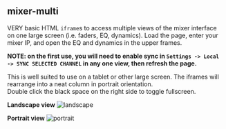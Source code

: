 ## mixer-multi

VERY basic HTML `iframe`s to access multiple views of the mixer interface on one large screen (i.e. faders, EQ, dynamics).
Load the page, enter your mixer IP, and open the EQ and dynamics in the upper frames.  

**NOTE: on the first use, you will need to enable sync in `Settings -> Local -> SYNC SELECTED CHANNEL` in any one view, then refresh the page.**

This is well suited to use on a tablet or other large screen. The iframes will rearrange into a neat column in portrait orientation.  
Double click the black space on the right side to toggle fullscreen.

**Landscape view**
![landscape](https://github.com/user-attachments/assets/6cc76e27-602c-4b7b-a7aa-625b21d84b51)

**Portrait view**
![portrait](https://github.com/user-attachments/assets/d3e9aa45-e7ed-473f-a84a-4acbe7974ed1)
